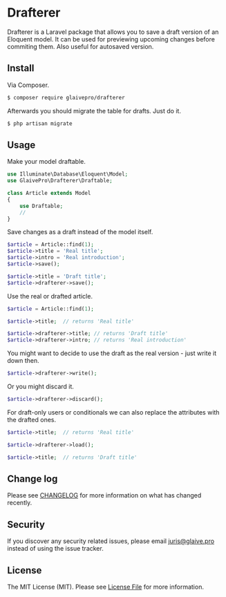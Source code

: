 # Drafterer

Drafterer is a Laravel package that allows you to save a draft version of an Eloquent model. It can be used for previewing upcoming changes before commiting them. Also useful for autosaved version.

## Install

Via Composer.
``` bash
$ composer require glaivepro/drafterer
```

Afterwards you should migrate the table for drafts. Just do it.
``` bash
$ php artisan migrate
```

## Usage

Make your model draftable.
``` php
use Illuminate\Database\Eloquent\Model;
use GlaivePro\Drafterer\Draftable;

class Article extends Model
{
    use Draftable;
	//
}
```

Save changes as a draft instead of the model itself.
``` php
$article = Article::find(1);
$article->title = 'Real title';
$article->intro = 'Real introduction';
$article->save();

$article->title = 'Draft title';
$article->drafterer->save();
```

Use the real or drafted article.
``` php
$article = Article::find(1);

$article->title;  // returns 'Real title'

$article->drafterer->title; // returns 'Draft title'
$article->drafterer->intro; // returns 'Real introduction'
```

You might want to decide to use the draft as the real version - just write it down then.
``` php
$article->drafterer->write();
```

Or you might discard it.
``` php
$article->drafterer->discard();
```

For draft-only users or conditionals we can also replace the attributes with the drafted ones.
``` php
$article->title;  // returns 'Real title'

$article->drafterer->load();

$article->title;  // returns 'Draft title'
```

## Change log

Please see [CHANGELOG](CHANGELOG.md) for more information on what has changed recently.

## Security

If you discover any security related issues, please email juris@glaive.pro instead of using the issue tracker.

## License

The MIT License (MIT). Please see [License File](LICENSE.md) for more information.

[link-packagist]: https://packagist.org/packages/GlaivePro/Drafterer
[link-author]: https://github.com/tontonsb
[link-contributors]: ../../contributors
